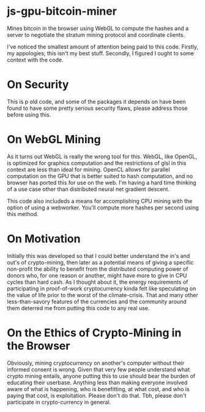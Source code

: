 # js-gpu-bitcoin-miner
Mines bitcoin in the browser using WebGL to compute the hashes and a server to negotiate the stratum mining protocol and coordinate clients.

I've noticed the smallest amount of attention being paid to this code. Firstly, my appologies; this isn't my best stuff. Secondly, I figured
I ought to some context with the code.

# On Security
This is p old code, and some of the packages it depends on have been found to have some pretty serious security flaws, please address those
before using this.

# On WebGL Mining
As it turns out WebGL is really the wrong tool for this. WebGL, like OpenGL, is optimized for graphics computation and the restrictions of 
glsl in this context are less than ideal for mining. OpenCL allows for parallel computation on the GPU that is better suited to hash computation,
and no browser has ported this for use on the web. I'm having a hard time thinking of a use case other than distributed neural net gradient descent.

This code also includeds a means for accomplishing CPU mining with the option of using a webworker. You'll compute more hashes per second 
using this method.

# On Motivation
Initially this was developed so that I could better understand the in's and out's of crypto-mining, then later as a potential means of 
giving a specific non-profit the ability to benefit from the distributed computing power of donors who, for one reason or another, might
have more to give in CPU cycles than hard cash. As I thought about it, the energy requirements of participating in proof-of-work 
cryptocurrency kinda felt like speculating on the value of life prior to the worst of the climate-crisis. That and many other less-than-savory 
features of the currencies and the community around them deterred me from putting this code to any real use.

# On the Ethics of Crypto-Mining in the Browser
Obviously, mining cryptocurrency on another's computer without their informed consent is wrong. Given that very few people understand what
crypto mining entails, anyone putting this to use should bear the burden of educating their userbase. Anything less than making everyone 
involved aware of what is happening, who is benefitting, at what cost, and who is paying that cost, is exploitation. Please don't do that.
Tbh, please don't participate in crypto-currency in general.
